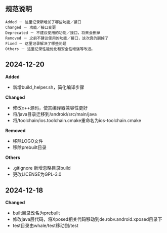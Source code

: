 ## 规范说明
```
Added － 这里记录新增加了哪些功能／接口
Changed － 功能／接口变更
Deprecated － 不建议使用的功能／接口，将来会删掉
Removed － 之前不建议使用的功能／接口，这次真的删掉了
Fixed － 这里记录解决了哪些问题
Others － 这里记录性能优化和安全性增强等改进。
```


## 2024-12-20

**Added**
- 新增build_helper.sh，简化编译步骤

**Changed**
- 修改c++源码，使其编译器兼容性更好
- 将/java目录迁移到/android/src/main/java
- 将/toolchain/ios.toolchain.cmake重命名为ios-toolchain.cmake

**Removed**
- 移除LOGO文件
- 移除prebuilt目录

**Others**
- .gitignore 新增忽略目录build
- 更改LICENSE为GPL-3.0


## 2024-12-18

**Changed**
- built目录改名为prebuilt
- 修改java层代码，将Xposed相关代码移动到de.robv.android.xposed目录下
- test目录由whale/test移动到/test
